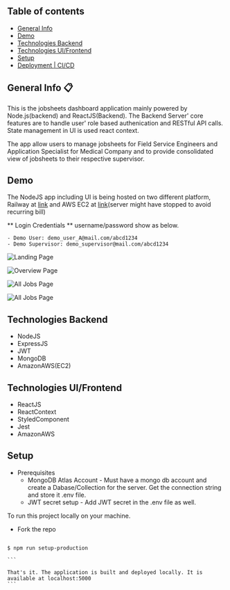 ## Table of contents

- [ General Info ](#general-info)
- [ Demo ](#demo)
- [ Technologies Backend](#technologies)
- [ Technologies UI/Frontend](#technologies_ui)
- [ Setup ](#setup)
- [ Deployment | CI/CD ](#deployment)

## General Info :clipboard:

This is the jobsheets dashboard application mainly powered by Node.js(backend) and ReactJS(Backend). The Backend Server' core features are to handle user' role based authenication and RESTful API calls. State management in UI is used react context.

The app allow users to manage jobsheets for Field Service Engineers and Application Specialist for Medical Company and to provide consolidated view of jobsheets to their respective supervisor.

## Demo

The NodeJS app including UI is being hosted on two different platform, Railway at [link](https://plannywork-production.up.railway.app/) and AWS EC2 at [link](http://43.207.141.249:5000)(server might have stopped to avoid recurring bill)

** Login Credentials **
username/password show as below.

```
- Demo User: demo_user_A@mail.com/abcd1234
- Demo Supervisor: demo_supervisor@mail.com/abcd1234

```

![Landing Page](https://raw.githubusercontent.com/thonenyastack/PlannyWorkFullStackApp/develop/UI_Demo_Images/landingpage.png)

<img src="https://cdn.rawgit.com/thonenyastack/PlannyWorkFullStackApp/develop/UI_Demo_Images/overview.png" alt="Overview Page" alt="Overview">

<img src="https://cdn.rawgit.com/thonenyastack/PlannyWorkFullStackApp/develop/UI_Demo_Images/alljobsheets.png" alt="All Jobs Page" title="AllJobSheet"
style="display: inline-block; margin:0 auto; padding=20px; max-width: 640px;">

<img src="https://cdn.rawgit.com/thonenyastack/PlannyWorkFullStackApp/develop/UI_Demo_Images/createjob.png" alt="All Jobs Page" title="Ceate Jobsheet"
style="display: inline-block; margin:0 auto; padding=20px; max-width: 640px;">

## Technologies Backend

- NodeJS
- ExpressJS
- JWT
- MongoDB
- AmazonAWS(EC2)

## Technologies UI/Frontend

- ReactJS
- ReactContext
- StyledComponent
- Jest
- AmazonAWS

## Setup

- Prerequisites
  - MongoDB Atlas Account -
    Must have a mongo db account and create a Dabase/Collection for the server. Get the connection string and store it .env file.
  - JWT secret setup -
    Add JWT secret in the .env file as well.

To run this project locally on your machine.

- Fork the repo

````

$ npm run setup-production

```

That's it. The application is built and deployed locally. It is available at localhost:5000
```
````
